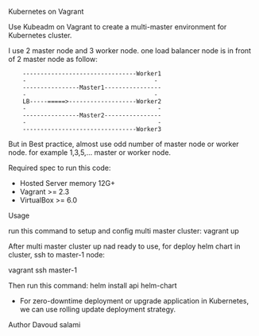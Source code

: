 Kubernetes on Vagrant


Use Kubeadm on Vagrant to create a multi-master environment for Kubernetes cluster.


I use 2 master node and 3 worker node. one load balancer node is in front of 2 master node as follow: 

		--------------------------------Worker1
 		-                                    -                  
		----------------Master1---------------- 
 		-                                    -
		LB-----=====>-------------------Worker2
		-                                     -
		----------------Master2---------------- 
		-                                     -
		--------------------------------Worker3


But in Best practice, almost use odd number of master node or worker node. for example 1,3,5,... master or worker node.


Required spec to run this code:
 - Hosted Server memory 12G+
 - Vagrant >= 2.3
 - VirtualBox >= 6.0

Usage

run this command to setup and config multi master cluster:
vagrant up

After multi master cluster up nad ready to use, for deploy helm chart in cluster, ssh to master-1 node:

  vagrant ssh master-1

Then run this command:
  helm install api helm-chart



* For zero-downtime deployment or upgrade application in Kubernetes, we can use rolling update deployment strategy.


Author
Davoud salami
